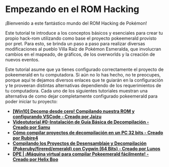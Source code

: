 # Empezando en el ROM Hacking

¡Bienvenido a este fantástico mundo del ROM Hacking de Pokémon!

Este tutorial te introduce a los conceptos básicos y esenciales para crear tu propio hack-rom utilizando como base el proyecto pokeemerald provisto por pret. Para esto, se brinda un paso a paso para realizar diversas modificaciones al pueblo Villa Raíz de Pokémon Esmeralda, que involucran cambios en el mapeado, de gráficos, de los overworlds y la creación de nuevos eventos.

Este tutorial asume que ya tienes configurado correctamente el proyecto de pokeemerald en tu computadora. Si aún no lo has hecho, no te preocupes, porque aquí te dejamos diversos enlaces que te guiarán en la configuración y te proveeran distintas alternativas dependiendo de los requerimientos de tu computadora. Cada uno de los siguientes tutoriales muestran una alternativa de como dejar completamente configurado pokeemerald para poder iniciar tu proyecto:

* [**[Win10] Decomp desde cero! Compilando nuestra ROM y configurando VSCode - Creado por Jaizu**](https://whackahack.com/foro/threads/win10-decomp-desde-cero-compilando-nuestra-rom-y-configurando-vscode.63837/)
* [**Videotutorial #0-Instalación de Guía Básica de Decompilación - Creado por Samu**](https://whackahack.com/foro/threads/guia-basica-de-decompilacion.64702/)
* [**Cómo compilar proyectos de decompilación en un PC 32 bits - Creado por Rubire4**](https://whackahack.com/foro/threads/como-compilar-proyectos-de-decompilacion-en-un-pc-32-bits.63349/)
* [**Compilando los Proyectos de Desensamblaje y Decompilación (Pokeruby/firered/emerald) con Cygwin (64 Bits) - Creado por Lunos**](https://whackahack.com/foro/threads/compilando-los-proyectos-de-desensamblaje-y-decompilacion-pokeruby-firered-emerald-con-cygwin-64-bits.56568/)
* [**DPE | ¡Máquina virtual para compilar Pokeemerald fácilmente! - Creado por Helix Boo**](https://whackahack.com/foro/threads/dpe-maquina-virtual-para-compilar-pokeemerald-facilmente.64406/)
